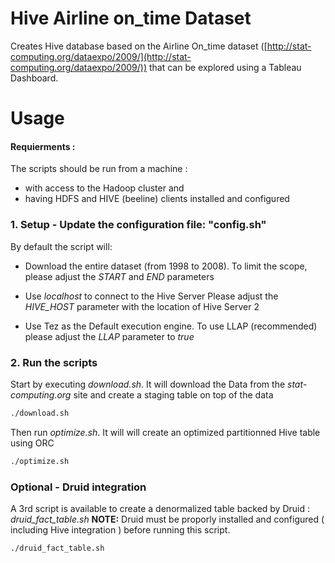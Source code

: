 # Hive Airline on_time Dataset

Creates Hive database based on the Airline On_time dataset ([http://stat-computing.org/dataexpo/2009/](http://stat-computing.org/dataexpo/2009/)) that can be explored using a Tableau Dashboard. 

# Usage 

#### Requierments : 
The scripts should be run from a machine :
- with access to the Hadoop cluster and 
- having HDFS and HIVE (beeline) clients installed and configured

### 1. Setup - Update the configuration file: "config.sh"
By default the script will:
- Download the entire dataset (from 1998 to 2008).
  To limit the scope, please adjust the *START* and *END* parameters 
  
- Use *localhost* to connect to the Hive Server
  Please adjust the *HIVE_HOST* parameter with the location of Hive Server 2 
  
- Use Tez as the Default execution engine. 
  To use LLAP (recommended) please adjust the *LLAP* parameter to *true*
  
  
### 2. Run the scripts 
Start by executing *download.sh*.
It will download the Data from the *stat-computing.org* site and create a staging table on top of the data
```bash
./download.sh
````

Then run *optimize.sh*.
It will will create an optimized partitionned Hive table using ORC
```bash
./optimize.sh
```

### Optional - Druid integration
A 3rd script is available to create a denormalized table backed by Druid : *druid_fact_table.sh*
**NOTE:** Druid must be proporly installed and configured ( including Hive integration ) before running this script. 
```bash 
./druid_fact_table.sh
```


